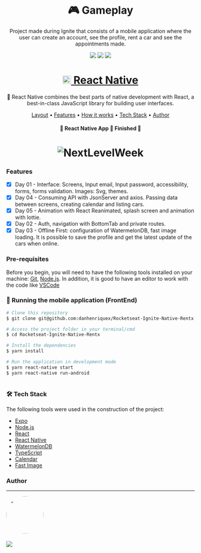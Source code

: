 <h1 align="center">🎮 Gameplay</h1>
<p align="center" id="objetivo">Project made during Ignite that consists of a mobile application where the user can create an account, see the profile, rent a car and see the appointments made.</p>

<div align="center" gap="10px">
  <img src="https://img.shields.io/github/languages/code-size/danhenriquex/Rocketseat-Ignite-Native-Rentx"/>
  <img src="https://img.shields.io/github/last-commit/danhenriquex/Rocketseat-Ignite-Native-Rentx"/>
  <img src="https://img.shields.io/badge/feito%20por-Rocketseat-8257e5"/>
</div>

<h1 align="center">
    <a href="https://reactnative.dev/"> <img src="./screenshots/favicon.ico" width="22" height="22"/> React Native</a>
</h1>
<p align="center">🚀 React Native combines the best parts of native development with React, a best-in-class JavaScript library for building user interfaces.</p>

<p align="center">
 <a href="#layout">Layout</a> •
 <a href="#features">Features</a> •
 <a href="#roadmap">How it works</a> • 
 <a href="#tecnologias">Tech Stack</a> • 
 <a href="#author">Author</a>
</p>

<h4 align="center"> 
	🚧  React Native App 🚀 Finished  🚧
</h4>

<div style='margin: 20px' id="layout">
  <h1 align="center">
    <img alt="NextLevelWeek" title="#NextLevelWeek" src="" />
  </h1>
</div>

### Features

<div id="features">

- [x] Day 01 - Interface: Screens, Input email, Input password, accessibility, forms, forms validation. Images: Svg, themes.
- [x] Day 04 - Consuming API with JsonServer and axios. Passing data between screens, creating calendar and listing cars.
- [x] Day 05 - Animation with React Reanimated, splash screen and animation with lottie.
- [x] Day 02 - Auth, navigation with BottomTab and private routes.
- [x] Day 03 - Offline First: configuration of WatermelonDB, fast image loading. It is possible to save the profile and get the latest update of the cars when online.

</div>

<div id="roadmap">

### Pre-requisites

Before you begin, you will need to have the following tools installed on your machine:
[Git](https://git-scm.com), [Node.js](https://nodejs.org/en/).
In addition, it is good to have an editor to work with the code like [VSCode](https://code.visualstudio.com/)

### 🎲 Running the mobile application (FrontEnd)

```bash
# Clone this repository
$ git clone git@github.com:danhenriquex/Rocketseat-Ignite-Native-Rentx.git

# Access the project folder in your terminal/cmd
$ cd Rocketseat-Ignite-Native-Rentx

# Install the dependencies
$ yarn install

# Run the application in development mode
$ yarn react-native start
$ yarn react-native run-android



```

</div>

<div id="tecnologias">

### 🛠 Tech Stack

The following tools were used in the construction of the project:

- [Expo](https://expo.io/)
- [Node.js](https://nodejs.org/en/)
- [React](https://pt-br.reactjs.org/)
- [React Native](https://reactnative.dev/)
- [WatermelonDB](https://nozbe.github.io/WatermelonDB/Installation.html)
- [TypeScript](https://www.typescriptlang.org/)
- [Calendar](https://github.com/wix/react-native-calendars)
- [Fast Image](https://github.com/DylanVann/react-native-fast-image)
</div>

### Author

---

<!-- <script type="text/javascript" src="https://platform.linkedin.com/badges/js/profile.js" async defer></script> -->

<div align="left" id="author">

<a href="https://github.com/danhenriquex">
  <img src="https://github.com/danhenriquex.png" width="100" height="100" style="border-radius: 50%"/>
</a>

<!-- <div class="LI-profile-badge"  data-version="v1" data-size="medium" data-locale="pt_BR" data-type="vertical" data-theme="dark" data-vanity="danilo-henrique-santana"><a class="LI-simple-link" href='https://br.linkedin.com/in/danilo-henrique-santana?trk=profile-badge'>Danilo Henrique</a></div> -->
</div>

<div style="margin-top: 20px" >
  <a href="https://www.linkedin.com/in/danilo-henrique-480032167/">
    <img  src="https://img.shields.io/badge/LinkedIn-0077B5?style=for-the-badge&logo=linkedin&logoColor=white"/>
  </a>
</div>
